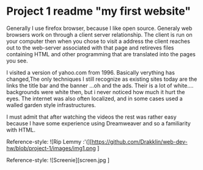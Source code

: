 # Project 1 readme "my first website"

Generally I use firefox browser, because I like open source.
Generaly web browsers work on through a client server relationship. The client is run on your computer then when you chose to visit a address
the client reaches out to the web-server associated with that page and retireves files containing HTML and other programming that are translated into the pages you see. 

I visited a version of yahoo.com from 1996. Basically verything has changed,The only techniques I still recognize as existing sites today are the links the title bar and the banner
...oh and the ads.
Their is a lot of white.... backgrounds were white then, but i never noticed how much it hurt the eyes. 
The internet was also often localized, and in some cases used a walled garden style infrastructures.
 

I must admit that after watching the videos the rest was rather easy because I have some experience using Dreamweaver and so a familiarity with HTML.



Reference-style: 
![Rip Lemmy :'(][https://github.com/Drakklin/web-dev-hw/blob/project-1/images/img1.png
]




Reference-style: 
![Screenie][screen.jpg
]